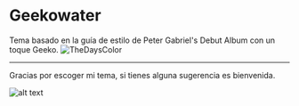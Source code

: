 # Geekowater
Tema basado en la guía de estilo de Peter Gabriel's Debut Album con un toque Geeko.
![TheDaysColor](http://www.thedayscolor.com/wallpapers/050814_pg1.jpg)
***
Gracias por escoger mi tema, si tienes alguna sugerencia es bienvenida.

![alt text](https://lh4.googleusercontent.com/adoKo76nNeo077PePEP-LBdDjRbODnKb_idm_n2-GUE=w1043-h566 "Ommadawn")

